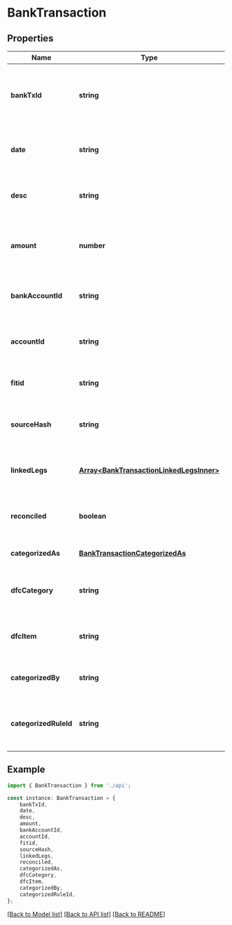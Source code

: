 # BankTransaction


## Properties

Name | Type | Description | Notes
------------ | ------------- | ------------- | -------------
**bankTxId** | **string** | Unique identifier assigned to the transaction inside Finance CoPilot | [default to undefined]
**date** | **string** | Transaction posting date in DD/MM/YYYY format | [default to undefined]
**desc** | **string** | Raw description obtained from the bank statement | [default to undefined]
**amount** | **number** | Positive values are inflows, negative values are outflows | [default to undefined]
**bankAccountId** | **string** | Identifier of the bank account that owns the transaction | [default to undefined]
**accountId** | **string** | Identifier provided by the originating bank, when available | [optional] [default to undefined]
**fitid** | **string** | Unique identifier provided by the OFX file | [optional] [default to undefined]
**sourceHash** | **string** | SHA256 hash of the imported OFX file used for deduplication | [optional] [default to undefined]
**linkedLegs** | [**Array&lt;BankTransactionLinkedLegsInner&gt;**](BankTransactionLinkedLegsInner.md) | Sale legs that were reconciled against this transaction | [default to undefined]
**reconciled** | **boolean** | Indicates whether the transaction is reconciled with a sale | [default to undefined]
**categorizedAs** | [**BankTransactionCategorizedAs**](BankTransactionCategorizedAs.md) |  | [optional] [default to undefined]
**dfcCategory** | **string** | Legacy DFC category associated with the transaction | [optional] [default to undefined]
**dfcItem** | **string** | Legacy DFC item associated with the transaction | [optional] [default to undefined]
**categorizedBy** | **string** | Categorization source (manual, rule, auto) | [optional] [default to undefined]
**categorizedRuleId** | **string** | Identifier of the rule used for categorization when applicable | [optional] [default to undefined]

## Example

```typescript
import { BankTransaction } from './api';

const instance: BankTransaction = {
    bankTxId,
    date,
    desc,
    amount,
    bankAccountId,
    accountId,
    fitid,
    sourceHash,
    linkedLegs,
    reconciled,
    categorizedAs,
    dfcCategory,
    dfcItem,
    categorizedBy,
    categorizedRuleId,
};
```

[[Back to Model list]](../README.md#documentation-for-models) [[Back to API list]](../README.md#documentation-for-api-endpoints) [[Back to README]](../README.md)
